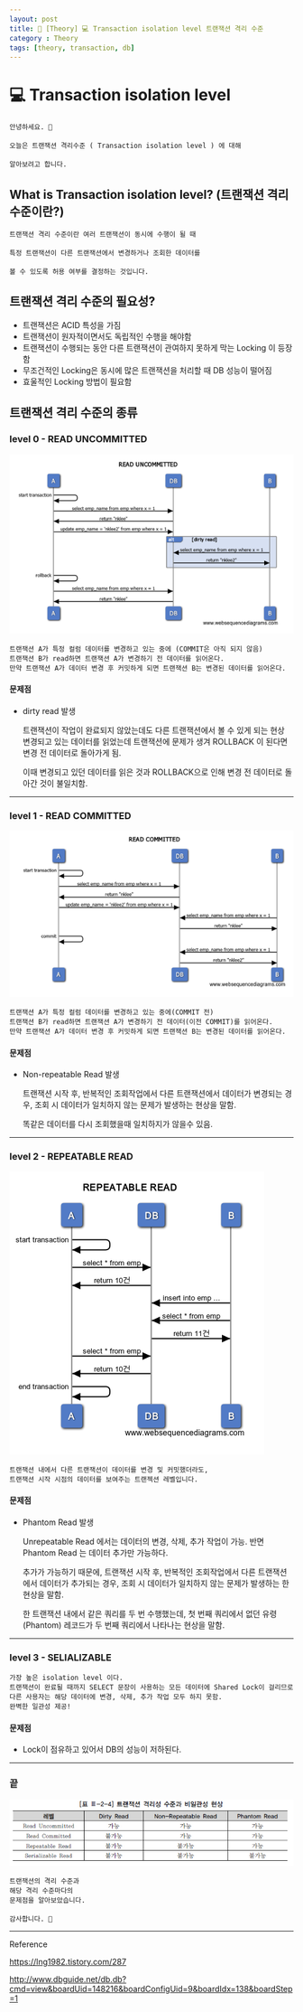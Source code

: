 ```yaml
---
layout: post
title: 📖 [Theory] 💻 Transaction isolation level 트랜잭션 격리 수준
category : Theory
tags: [theory, transaction, db]
---
```


# 💻 Transaction isolation level

    안녕하세요. 👋
    
    오늘은 트랜잭션 격리수준 ( Transaction isolation level ) 에 대해
    
    알아보려고 합니다.

## What is Transaction isolation level? (트랜잭션 격리 수준이란?)

    트랜잭션 격리 수준이란 여러 트랜잭션이 동시에 수행이 될 때 

    특정 트랜잭션이 다른 트랜잭션에서 변경하거나 조회한 데이터를 

    볼 수 있도록 허용 여부를 결정하는 것입니다.

## 트랜잭션 격리 수준의 필요성?

-   트랜잭션은 ACID 특성을 가짐
-   트랜잭션이 원자적이면서도 독립적인 수행을 해야함
-   트랜잭션이 수행되는 동안 다른 트랜잭션이 관여하지 못하게 막는 Locking 이 등장함
-   무조건적인 Locking은 동시에 많은 트랜잭션을 처리할 때 DB 성능이 떨어짐
-   효울적인 Locking 방법이 필요함

## 트랜잭션 격리 수준의 종류

### level 0 - READ UNCOMMITTED
![UNCOMMITTED](/images/2020-5-11/UNCOMMITTED.png)

    트랜잭션 A가 특정 컬럼 데이터를 변경하고 있는 중에 (COMMIT은 아직 되지 않음)
    트랜잭션 B가 read하면 트랜잭션 A가 변경하기 전 데이터를 읽어온다.
    만약 트랜잭션 A가 데이터 변경 후 커밋하게 되면 트랜잭션 B는 변경된 데이터를 읽어온다.

#### 문제점
- dirty read 발생
    
    트랜잭션이 작업이 완료되지 않았는데도 다른 트랜잭션에서 볼 수 있게 되는 현상
    변경되고 있는 데이터를 읽었는데 트랜잭션에 문제가 생겨 ROLLBACK 이 된다면
    변경 전 데이터로 돌아가게 됨.
    
    이때 변경되고 있던 데이터를 읽은 것과 ROLLBACK으로 인해 변경 전 데이터로 돌아간 것이 불일치함. 

------------------------------------------------


### level 1 - READ COMMITTED
![COMMITTED](/images/2020-5-11/COMMITTED.png)

    트랜잭션 A가 특정 컬럼 데이터를 변경하고 있는 중에(COMMIT 전)
    트랜잭션 B가 read하면 트랜잭션 A가 변경하기 전 데이터(이전 COMMIT)를 읽어온다.
    만약 트랜잭션 A가 데이터 변경 후 커밋하게 되면 트랜잭션 B는 변경된 데이터를 읽어온다.

#### 문제점
- Non-repeatable Read 발생

    트랜잭션 시작 후, 반복적인 조회작업에서 다른 트랜잭션에서 데이터가 변경되는 경우, 조회 시 데이터가 일치하지 않는 문제가 발생하는 현상을 말함.

    똑같은 데이터를 다시 조회했을때 일치하지가 않을수 있음.


------------------------------------------------

### level 2 - REPEATABLE READ
![REPEATABLE READ](/images/2020-5-11/REPEATABLE.png)

    트랜잭션 내에서 다른 트랜잭션이 데이터를 변경 및 커밋했더라도,
    트랜잭션 시작 시점의 데이터를 보여주는 트랜젝션 레벨입니다.

#### 문제점
- Phantom Read 발생

    Unrepeatable Read 에서는 데이터의 변경, 삭제, 추가 작업이 가능.
    반면 Phantom Read 는 데이터 추가만 가능하다.

    추가가 가능하기 때문에, 트랜잭션 시작 후, 반복적인 조회작업에서 다른 트랜잭션에서 데이터가 추가되는 경우, 조회 시 데이터가 일치하지 않는 문제가 발생하는 한 현상을 말함.
    
    한 트랜잭션 내에서 같은 쿼리를 두 번 수행했는데, 첫 번째 쿼리에서 없던 유령(Phantom) 레코드가 두 번째 쿼리에서 나타나는 현상을 말함.

------------------------------------------------

### level 3 - SELIALIZABLE

    가장 높은 isolation level 이다.
    트랜잭션이 완료될 때까지 SELECT 문장이 사용하는 모든 데이터에 Shared Lock이 걸리므로
    다른 사용자는 해당 데이터에 변경, 삭제, 추가 작업 모두 하지 못함.
    완벽한 일관성 제공!

#### 문제점
- Lock이 점유하고 있어서 DB의 성능이 저하된다.



------------------------------------------------

### 끝

![table](/images/2020-5-11/table.jpg)


    트랜잭션의 격리 수준과
    해당 격리 수준마다의
    문제점을 알아보았습니다.
    
    감사합니다. 🙏

-------------------------------------------------

Reference

https://lng1982.tistory.com/287

http://www.dbguide.net/db.db?cmd=view&boardUid=148216&boardConfigUid=9&boardIdx=138&boardStep=1
